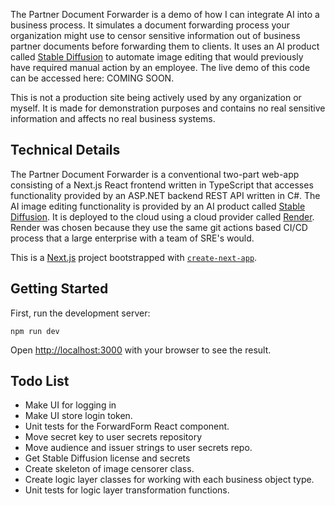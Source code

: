 The Partner Document Forwarder is a demo of how I can integrate AI into a business process. It simulates a document forwarding process your organization might use to censor sensitive information out of business partner documents before forwarding them to clients. It uses an AI product called [Stable Diffusion](https://stability.ai/stable-image) to automate image editing that would previously have required manual action by an employee. The live demo of this code can be accessed here: COMING SOON.

This is not a production site being actively used by any organization or myself. It is made for demonstration purposes and contains no real sensitive information and affects no real business systems.

## Technical Details

The Partner Document Forwarder is a conventional two-part web-app consisting of a Next.js React frontend written in TypeScript that accesses functionality provided by an ASP.NET backend REST API written in C#. The AI image editing functionality is provided by an AI product called [Stable Diffusion](https://stability.ai/stable-image). It is deployed to the cloud using a cloud provider called [Render](https://render.com/). Render was chosen because they use the same git actions based CI/CD process that a large enterprise with a team of SRE's would.


This is a [Next.js](https://nextjs.org) project bootstrapped with [`create-next-app`](https://nextjs.org/docs/app/api-reference/cli/create-next-app).

## Getting Started

First, run the development server:

```
npm run dev
```

Open [http://localhost:3000](http://localhost:3000) with your browser to see the result.

## Todo List
- Make UI for logging in
- Make UI store login token.
- Unit tests for the ForwardForm React component.
- Move secret key to user secrets repository
- Move audience and issuer strings to user secrets repo.
- Get Stable Diffusion license and secrets
- Create skeleton of image censorer class.
- Create logic layer classes for working with each business object type.
- Unit tests for logic layer transformation functions.